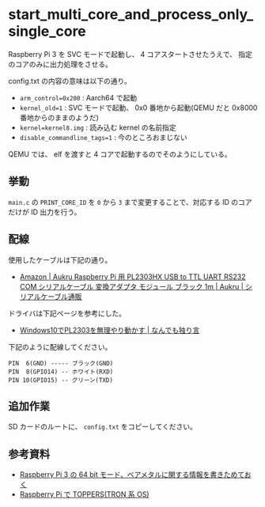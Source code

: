 start_multi_core_and_process_only_single_core
=============================================

Raspberry Pi 3 を SVC モードで起動し、 4 コアスタートさせたうえで、
指定のコアのみに出力処理をさせる。

config.txt の内容の意味は以下の通り。

- `arm_control=0x200` : Aarch64 で起動
- `kernel_old=1` : SVC モードで起動、 0x0 番地から起動(QEMU だと 0x8000 番地からのままのようだ)
- `kernel=kernel8.img` : 読み込む kernel の名前指定
- `disable_commandline_tags=1` : 今のところおまじない

QEMU では、 elf を渡すと 4 コアで起動するのでそのようにしている。


挙動
----

`main.c` の `PRINT_CORE_ID` を `0` から `3` まで変更することで、対応する ID のコアだけが ID 出力を行う。


配線
----

使用したケーブルは下記の通り。

- [Amazon | Aukru Raspberry Pi 用 PL2303HX USB to TTL UART RS232 COM シリアルケーブル 変換アダプタ モジュール ブラック 1m | Aukru | シリアルケーブル通販](http://amzn.to/2hWxD4c)

ドライバは下記ページを参考にした。

- [Windows10でPL2303を無理やり動かす | なんでも独り言](http://ehbtj.com/info/pl2303-windows10/)


下記のように配線してください。

```
PIN  6(GND) ----- ブラック(GND)
PIN  8(GPIO14) -- ホワイト(RXD)
PIN 10(GPIO15) -- グリーン(TXD)
```


追加作業
--------

SD カードのルートに、 ``config.txt`` をコピーしてください。


参考資料
--------

- [Raspberry Pi 3 の 64 bit モード、ベアメタルに関する情報を書きためておく]()
- [Raspberry Pi で TOPPERS(TRON 系 OS)]()


